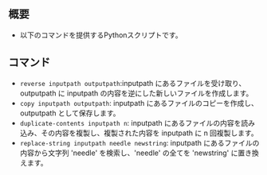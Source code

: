 ## 概要
- 以下のコマンドを提供するPythonスクリプトです。

## コマンド
- `reverse inputpath outputpath`:inputpath にあるファイルを受け取り、outputpath に inputpath の内容を逆にした新しいファイルを作成します。
- `copy inputpath outputpath`: inputpath にあるファイルのコピーを作成し、outputpath として保存します。
- `duplicate-contents inputpath n`: inputpath にあるファイルの内容を読み込み、その内容を複製し、複製された内容を inputpath に n 回複製します。
- `replace-string inputpath needle newstring`: inputpath にあるファイルの内容から文字列 'needle' を検索し、'needle' の全てを 'newstring' に置き換えます。


